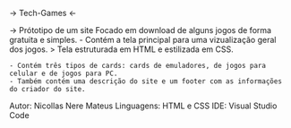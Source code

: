 -> Tech-Games <-

-> Prótotipo de um site Focado em download de alguns jogos de forma gratuita e simples.
    - Contém a tela principal para uma vizualização geral dos jogos.
        > Tela estruturada em HTML e estilizada em CSS.

    - Contém três tipos de cards: cards de emuladores, de jogos para celular e de jogos para PC.
    - Também contém uma descrição do site e um footer com as informações do criador do site.

Autor: Nicollas Nere Mateus
Linguagens: HTML e CSS
IDE: Visual Studio Code